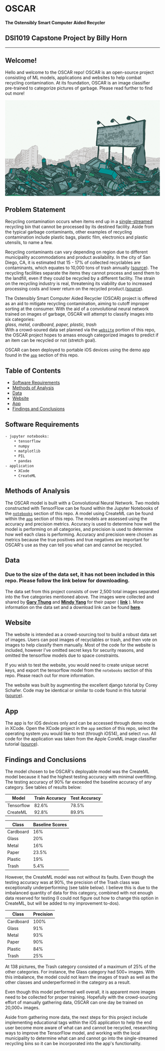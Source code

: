 # OSCAR
#### The Ostensibly Smart Computer Aided Recycler

## DSI1019 Capstone Project by Billy Horn
---
## Welcome!

Hello and welcome to the OSCAR repo! OSCAR is an open-source project consisting of ML models, applications and websites to help combat recycling contamination. At its foundation, OSCAR is an image classifier pre-trained to categorize pictures of garbage. Please read further to find out more!

<p align="center">
<img src="./images/trash.jpg" alt="image" width="600"/>
</p>

## Problem Statement

Recycling contamination occurs when items end up in a [single-streamed](https://en.wikipedia.org/wiki/Single-stream_recycling) recycling bin that cannot be processed by its destined facility. Aside from the typical garbage contaminants, other examples of recycling contamination include plastic bags, plastic film, electronics and plastic utensils, to name a few.

Recycling contaminants can vary depending on region due to different municipality accommodations and product availability. In the city of San Diego, CA, it is estimated that 15 - 17% of collected recyclables are contaminants, which equates to 10,000 tons of trash annually ([source](https://www.voiceofsandiego.org/topics/news/the-city-sends-about-15-percent-of-the-recycling-it-collects-to-the-dump/)). The recycling facilities separate the items they cannot process and send them to the landfill, even if they could be recycled by a different facility. The strain on the recycling industry is real, threatening its viability due to increased processing costs and lower return on the recycled product.([source](https://mediaroom.wm.com/the-battle-against-recycling-contamination-is-everyones-battle/)).

 The Ostensibly Smart Computer Aided Recycler (OSCAR) project is offered as an aid to mitigate recycling contamination, aiming to cutoff improper sorting at the consumer. With the aid of a convolutional neural network trained on images of garbage, OSCAR will attempt to classify images into six categories:\
*glass, metal, cardboard, paper, plastic, trash*\
With a crowd-soured data set planned via the [`website`](#website) portion of this repo, the OSCAR project hopes to amass enough categorized images to predict if an item can be recycled or not (stretch goal).

OSCAR can been deployed to portable iOS devices using the demo app found in the [`app`](#app) section of this repo.

## Table of Contents
- [Software Requirements](#software-requirements)
- [Methods of Analysis](#methods-of-analysis)
- [Data](#data)
- [Website](#website)
- [App](#app)
- [Findings and Conclusions](#findings-and-conclusions)

## Software Requirements
    - jupyter notebooks:
        • tensorflow
        • numpy
        • matplotlib
        • PIL
        • pandas
    - application
        • XCode
        • CreateML


## Methods of Analysis

The OSCAR model is built with a Convolutional Neural Network. Two models constructed with TensorFlow can be found within the Jupyter Notebooks of the [`notebooks`](./notebooks) section of this repo. A model using CreateML can be found within the [`app`](./app) section of this repo. The models are assessed using the accuracy and precision metrics. Accuracy is used to determine how well the model is performing on all categories, and precision is used to determine how well each class is performing. Accuracy and precision were chosen as metrics because the true positives and true negatives are important for OSCAR's use as they can tell you what can and cannot be recycled.  

## Data
### Due to the size of the data set, it has not been included in this repo. Please follow the link below for downloading.

The data set from this project consists of over 2,500 total images separated into the five categories mentioned above. The images were collected and shared by [**Gary Thung**](https://github.com/garythung) and [**Mindy Yang**](https://github.com/yangmindy4) for their paper ( [**link**](http://cs229.stanford.edu/proj2016/poster/ThungYang-ClassificationOfTrashForRecyclabilityStatus-poster.pdf) ). More information on the data set and a download link can be found [**here**](https://github.com/garythung/trashnet#dataset).

## Website

The website is intended as a crowd-sourcing tool to build a robust data set of images. Users can post images of recyclables or trash, and then vote on images to help classify them manually. Most of the code for the website is included, however I've omitted secret keys for security reasons, and omitted the tensorflow models due to space constraints.

If you wish to test the website, you would need to create unique secret keys, and export the tensorflow model from the `notebooks` section of this repo. Please reach out for more information.

The website was built by augmenting the excellent django tutorial by Corey Schafer. Code may be identical or similar to code found in this tutorial ([source](https://www.youtube.com/channel/UCCezIgC97PvUuR4_gbFUs5g)).


## App

The app is for iOS devices only and can be accessed through demo mode in XCode. Open the XCode project in the `app` section of this repo, select the operating system you would like to test (through iOS14), and select `run`.
All code for the application was taken from the Apple CoreML image classifier tutorial ([source](https://developer.apple.com/documentation/vision/classifying_images_with_vision_and_core_ml)).

## Findings and Conclusions

The model chosen to be OSCAR's deployable model was the CreateML model because it had the highest testing accuracy with minimal overfitting. The testing accuracy of 90% far exceeded the baseline accuracy of any category. See tables of results below:

|**Model**|**Train Accuracy**|**Test Accuracy**|
|---|---|---|
|Tensorflow|82.6%|78.5%|
|CreateML|92.8%|89.9%|

|**Class**|**Baseline Scores**|
|---|---|
|Cardboard|16%|
|Glass|20%|
|Metal|16%|
|Paper|23.5%|
|Plastic|19%|
|Trash|5.4%|

However, the CreateML model was not without its faults. Even though the testing accuracy was at 90%, the precision of the Trash class was exceptionally underperforming (see table below). I believe this is due to the imbalanced quantity of data for this category, combined with not enough data reserved for testing (I could not figure out how to change this option in CreateML, but will be added to my improvement to-dos).

|**Class**|**Precision**|
|---|---|
|Cardboard|100%|
|Glass|91%|
|Metal|93%|
|Paper|90%|
|Plastic|84%|
|Trash|25%|

At 138 pictures, the Trash category consisted of a maximum of 25% of the other categories. For instance, the Glass category had 500+ images. With this imbalance, the model could not learn the images of trash as well as the other classes and underperformed in the category as a result.

Even though this model performed well overall, it is apparent more images need to be collected for proper training. Hopefully with the crowd-sourcing effort of manually gathering data, OSCAR can one day be trained on 20,000+ images.

Aside from gathering more data, the next steps for this project include implementing educational tags within the iOS application to help the end user become more aware of what can and cannot be recycled, researching ways to improve the TensorFlow model, and working with the local municipality to determine what can and cannot go into the single-streamed recycling bins so it can be incorporated into the app's functionality.

